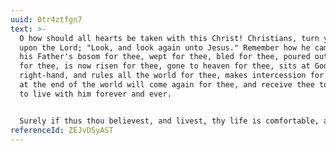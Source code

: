 ```yaml
---
uuid: 0tr4ztfgn7
text: >-
  O how should all hearts be taken with this Christ! Christians, turn your eyes
  upon the Lord; "Look, and look again unto Jesus." Remember how he came out of
  his Father's bosom for thee, wept for thee, bled for thee, poured out his life
  for thee, is now risen for thee, gone to heaven for thee, sits at God's
  right-hand, and rules all the world for thee, makes intercession for thee, and
  at the end of the world will come again for thee, and receive thee to himself,
  to live with him forever and ever.


  Surely if thus thou believest, and livest, thy life is comfortable, and thy death will be sweet; if there be any heaven upon earth, thou wilt find it in the practice and exercise of this gospel duty, in "Looking unto Jesus."
referenceId: ZEJvDSyAST
---
```

